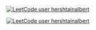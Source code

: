 [![LeetCode user hershtainalbert](https://img.shields.io/badge/dynamic/json?style=for-the-badge&labelColor=black&color=%23ffa116&label=Solved&query=solvedOverTotal&url=https%3A%2F%2Fleetcode-badge.vercel.app%2Fapi%2Fusers%2Fhershtainalbert&logo=leetcode&logoColor=yellow)](https://leetcode.com/AlbertHershtain/)

[![LeetCode user hershtainalbert](https://img.shields.io/badge/dynamic/json?style=for-the-badge&labelColor=black&color=%23ffa116&label=Solved&query=solvedPercentage&url=https%3A%2F%2Fleetcode-badge.vercel.app%2Fapi%2Fusers%2Fhershtainalbert&logo=leetcode&logoColor=yellow)](https://leetcode.com/AlbertHershtain/)
